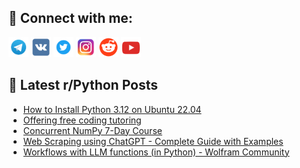## 🔎 Connect with me:
[<img src="https://github.com/bullbesh/bullbesh/blob/main/images/Telegram.png" width="32" height="32" />](https://t.me/bullbesh)
[<img src="https://github.com/bullbesh/bullbesh/blob/main/images/VK.png" width="32" height="32" />](https://vk.com/bullbesh)
[<img src="https://github.com/bullbesh/bullbesh/blob/main/images/Twitter.png" width="32" height="32" />](https://twitter.com/bullbesh1)
[<img src="https://github.com/bullbesh/bullbesh/blob/main/images/Instagram.png" width="32" height="32" />](https://www.instagram.com/bullbesh)
[<img src="https://github.com/bullbesh/bullbesh/blob/main/images/Reddit.png" width="32" height="32" />](https://www.reddit.com/user/bullbesh)
[<img src="https://github.com/bullbesh/bullbesh/blob/main/images/YouTube.png" width="32" height="32" />](https://www.youtube.com/channel/UCtfjRs6uzgq5mfm8S06WTcg)

## 📕 Latest r/Python Posts
<!-- BLOG-POST-LIST:START -->
- [How to Install Python 3.12 on Ubuntu 22.04](https://www.reddit.com/r/Python/comments/16zxhs6/how_to_install_python_312_on_ubuntu_2204/)
- [Offering free coding tutoring](https://www.reddit.com/r/Python/comments/16zvfp7/offering_free_coding_tutoring/)
- [Concurrent NumPy 7-Day Course](https://www.reddit.com/r/Python/comments/16zvar1/concurrent_numpy_7day_course/)
- [Web Scraping using ChatGPT - Complete Guide with Examples](https://www.reddit.com/r/Python/comments/16zv9xi/web_scraping_using_chatgpt_complete_guide_with/)
- [Workflows with LLM functions &lpar;in Python&rpar; - Wolfram Community](https://www.reddit.com/r/Python/comments/16zuvj6/workflows_with_llm_functions_in_python_wolfram/)
<!-- BLOG-POST-LIST:END -->
